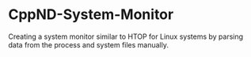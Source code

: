 # CppND-System-Monitor
Creating a system monitor similar to HTOP for Linux systems by parsing data from the process and system files manually.

